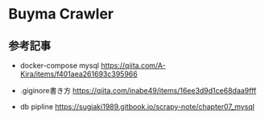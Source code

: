 # Buyma Crawler

## 参考記事

- docker-compose mysql
https://qiita.com/A-Kira/items/f401aea261693c395966

- .giginore書き方
https://qiita.com/inabe49/items/16ee3d9d1ce68daa9fff

- db pipline
https://sugiaki1989.gitbook.io/scrapy-note/chapter07_mysql
